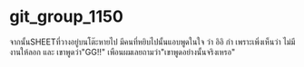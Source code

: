 # git_group_1150
จากนั้นSHEETที่วางอยู่บนโต๊ะหายไป มีคนที่หยิบไปนั้นแอบพูดในใจ ว่า อิอิ กำ เพราะเพิ่งเห็นว่า ไม่มีงานให้ลอก และ เขาพูดว่า"GG!!" เพือนผมเลยถามว่า"เขาพูดอย่างนั้นจริงเหรอ" 
